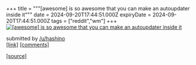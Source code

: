 +++
title = """[awesome] is so awesome that you can make an autoupdater inside it"""
date = 2024-09-20T17:44:51.000Z
expiryDate = 2024-09-20T17:44:51.000Z
tags = ["reddit","wm"]
+++
[![[awesome] is so awesome that you can make an autoupdater inside it](https://preview.redd.it/tho1ll1540qd1.png?width=640&crop=smart&auto=webp&s=07595e579360749a4f3698c1330ae95d2563d9a3 "[awesome] is so awesome that you can make an autoupdater inside it")](https://www.reddit.com/r/unixporn/comments/1flhyac/awesome_is_so_awesome_that_you_can_make_an/)

submitted by [/u/hashino](https://www.reddit.com/user/hashino)  
[\[link\]](https://i.redd.it/tho1ll1540qd1.png) [\[comments\]](https://www.reddit.com/r/unixporn/comments/1flhyac/awesome_is_so_awesome_that_you_can_make_an/)

[[source]](https://www.reddit.com/r/unixporn/comments/1flhyac/awesome_is_so_awesome_that_you_can_make_an/)
